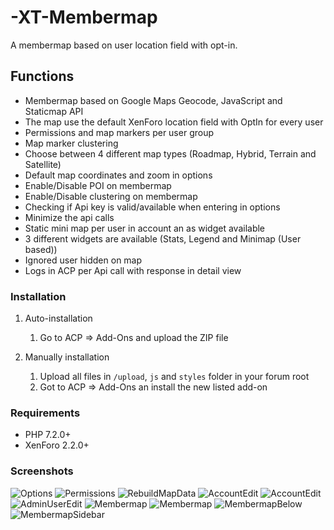# -XT-Membermap
A membermap based on user location field with opt-in.

## Functions
- Membermap based on Google Maps Geocode, JavaScript and Staticmap API
- The map use the default XenForo location field with OptIn for every user
- Permissions and map markers per user group
- Map marker clustering
- Choose between 4 different map types (Roadmap, Hybrid, Terrain and Satellite)
- Default map coordinates and zoom in options
- Enable/Disable POI on membermap
- Enable/Disable clustering on membermap
- Checking if Api key is valid/available when entering in options
- Minimize the api calls
- Static mini map per user in account an as widget available
- 3 different widgets are available (Stats, Legend and Minimap (User based))
- Ignored user hidden on map
- Logs in ACP per Api call with response in detail view

### Installation

1. Auto-installation
   1. Go to ACP => Add-Ons and upload the ZIP file

2. Manually installation
   1. Upload all files in `/upload`, `js` and `styles` folder in your forum root
   2. Got to ACP => Add-Ons an install the new listed add-on

### Requirements

- PHP 7.2.0+
- XenForo 2.2.0+

### Screenshots

![Options](https://github.com/McAtze/-XT-Membermap/blob/main/screenshots/Options.png)
![Permissions](https://github.com/McAtze/-XT-Membermap/blob/main/screenshots/Permissions.png)
![RebuildMapData](https://github.com/McAtze/-XT-Membermap/blob/main/screenshots/RebuildMapData.png)
![AccountEdit](https://github.com/McAtze/-XT-Membermap/blob/main/screenshots/AccountEdit_OptIn.png)
![AccountEdit](https://github.com/McAtze/-XT-Membermap/blob/main/screenshots/AccountEdit_OptOut.png)
![AdminUserEdit](https://github.com/McAtze/-XT-Membermap/blob/main/screenshots/AdminUserEdit.png)
![Membermap](https://github.com/McAtze/-XT-Membermap/blob/main/screenshots/MembermapView.png)
![Membermap](https://github.com/McAtze/-XT-Membermap/blob/main/screenshots/MembermapUserView.png)
![MembermapBelow](https://github.com/McAtze/-XT-Membermap/blob/main/screenshots/MembermapBelow.png)
![MembermapSidebar](https://github.com/McAtze/-XT-Membermap/blob/main/screenshots/MembermapSidebar.png)
